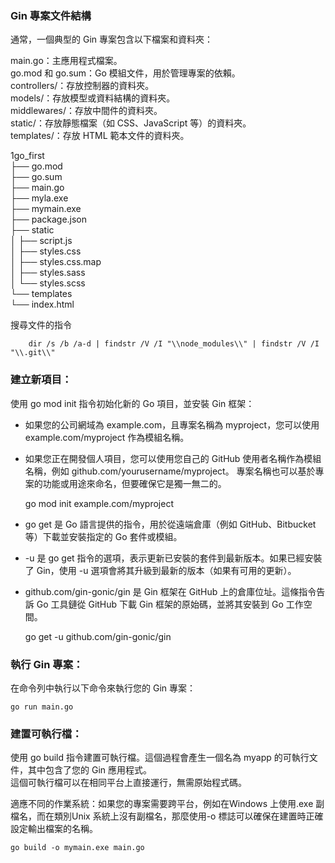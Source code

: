 ### Gin 專案文件結構
通常，一個典型的 Gin 專案包含以下檔案和資料夾：

main.go：主應用程式檔案。 <br/>
go.mod 和 go.sum：Go 模組文件，用於管理專案的依賴。 <br/>
controllers/：存放控制器的資料夾。 <br/>
models/：存放模型或資料結構的資料夾。 <br/>
middlewares/：存放中間件的資料夾。 <br/>
static/：存放靜態檔案（如 CSS、JavaScript 等）的資料夾。 <br/>
templates/：存放 HTML 範本文件的資料夾。

1go_first<br />
├── go.mod<br />
├── go.sum<br />
├── main.go<br />
├── myla.exe<br />
├── mymain.exe<br />
├── package.json<br />
├── static<br />
│   ├── script.js<br />
│   ├── styles.css<br />
│   ├── styles.css.map<br />
│   ├── styles.sass<br />
│   └── styles.scss<br />
└── templates<br />
    └── index.html

搜尋文件的指令

        dir /s /b /a-d | findstr /V /I "\\node_modules\\" | findstr /V /I "\\.git\\"

### 建立新項目：
使用 go mod init 指令初始化新的 Go 項目，並安裝 Gin 框架：

- 如果您的公司網域為 example.com，且專案名稱為 myproject，您可以使用 example.com/myproject 作為模組名稱。

- 如果您正在開發個人項目，您可以使用您自己的 GitHub 使用者名稱作為模組名稱，例如 github.com/yourusername/myproject。
專案名稱也可以基於專案的功能或用途來命名，但要確保它是獨一無二的。

    go mod init example.com/myproject

- go get 是 Go 語言提供的指令，用於從遠端倉庫（例如 GitHub、Bitbucket 等）下載並安裝指定的 Go 套件或模組。


- -u 是 go get 指令的選項，表示更新已安裝的套件到最新版本。如果已經安裝了 Gin，使用 -u 選項會將其升級到最新的版本（如果有可用的更新）。


- github.com/gin-gonic/gin 是 Gin 框架在 GitHub 上的倉庫位址。這條指令告訴 Go 工具鏈從 GitHub 下載 Gin 框架的原始碼，並將其安裝到 Go 工作空間。

    go get -u github.com/gin-gonic/gin

### 執行 Gin 專案：
在命令列中執行以下命令來執行您的 Gin 專案：

    go run main.go

### 建置可執行檔：
使用 go build 指令建置可執行檔。這個過程會產生一個名為 myapp 的可執行文件，其中包含了您的 Gin 應用程式。<br/>
這個可執行檔可以在相同平台上直接運行，無需原始程式碼。

適應不同的作業系統：如果您的專案需要跨平台，例如在Windows 上使用.exe 副檔名，而在類別Unix 系統上沒有副檔名，那麼使用-o 標誌可以確保在建置時正確設定輸出檔案的名稱。

    go build -o mymain.exe main.go
